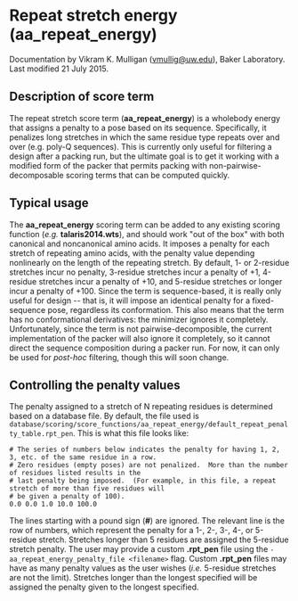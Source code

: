 # Repeat stretch energy (aa_repeat_energy)
Documentation by Vikram K. Mulligan (vmullig@uw.edu), Baker Laboratory.
Last modified 21 July 2015.

## Description of score term
The repeat stretch score term (**aa_repeat_energy**) is a wholebody energy that assigns a penalty to a pose based on its sequence.  Specifically, it penalizes long stretches in which the same residue type repeats over and over (e.g. poly-Q sequences).  This is currently only useful for filtering a design after a packing run, but the ultimate goal is to get it working with a modified form of the packer that permits packing with non-pairwise-decomposable scoring terms that can be computed quickly.

## Typical usage
The **aa_repeat_energy** scoring term can be added to any existing scoring function (*e.g.* **talaris2014.wts**), and should work "out of the box" with both canonical and noncanonical amino acids.  It imposes a penalty for each stretch of repeating amino acids, with the penalty value depending nonlinearly on the length of the repeating stretch.  By default, 1- or 2-residue stretches incur no penalty, 3-residue stretches incur a penalty of +1, 4-residue stretches incur a penalty of +10, and 5-residue stretches or longer incur a penalty of +100.  Since the term is sequence-based, it is really only useful for design -- that is, it will impose an identical penalty for a fixed-sequence pose, regardless its conformation.  This also means that the term has no conformational derivatives: the minimizer ignores it completely.  Unfortunately, since the term is not pairwise-decomposible, the current implementation of the packer will also ignore it completely, so it cannot direct the sequence composition during a packer run.  For now, it can only be used for *post-hoc* filtering, though this will soon change.

## Controlling the penalty values
The penalty assigned to a stretch of N repeating residues is determined based on a database file.  By default, the file used is ```database/scoring/score_functions/aa_repeat_energy/default_repeat_penalty_table.rpt_pen```.  This is what this file looks like:
```
# The series of numbers below indicates the penalty for having 1, 2, 3, etc. of the same residue in a row.
# Zero residues (empty poses) are not penalized.  More than the number of residues listed results in the 
# last penalty being imposed.  (For example, in this file, a repeat stretch of more than five residues will
# be given a penalty of 100).
0.0 0.0 1.0 10.0 100.0
```
The lines starting with a pound sign (**#**) are ignored.  The relevant line is the row of numbers, which represent the penalty for a 1-, 2-, 3-, 4-, or 5-residue stretch.  Stretches longer than 5 residues are assigned the 5-residue stretch penalty.  The user may provide a custom **.rpt_pen** file using the ```-aa_repeat_energy_penalty_file <filename>``` flag.  Custom **.rpt_pen** files may have as many penalty values as the user wishes (*i.e.* 5-residue stretches are not the limit).  Stretches longer than the longest specified will be assigned the penalty given to the longest specified.

## 